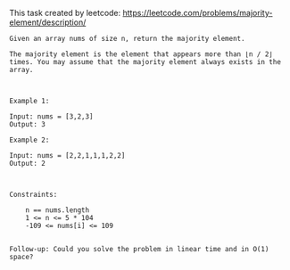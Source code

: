 This task created by leetcode: https://leetcode.com/problems/majority-element/description/

    Given an array nums of size n, return the majority element.

    The majority element is the element that appears more than ⌊n / 2⌋ times. You may assume that the majority element always exists in the array.

    

    Example 1:

    Input: nums = [3,2,3]
    Output: 3

    Example 2:

    Input: nums = [2,2,1,1,1,2,2]
    Output: 2

    

    Constraints:

        n == nums.length
        1 <= n <= 5 * 104
        -109 <= nums[i] <= 109

    
    Follow-up: Could you solve the problem in linear time and in O(1) space?